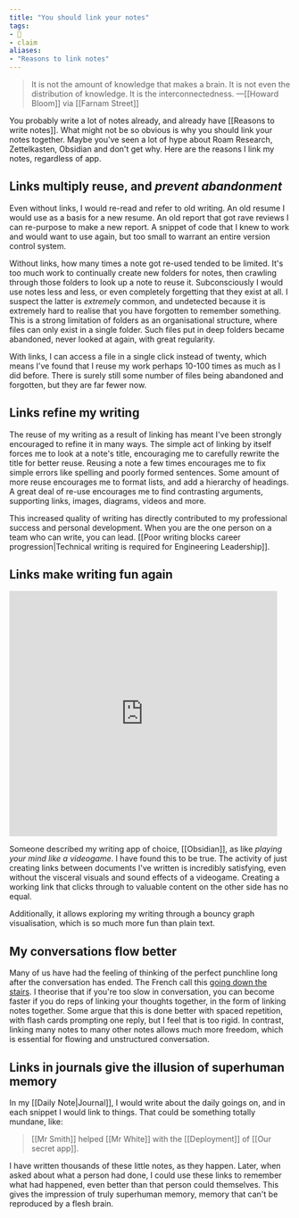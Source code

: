 ```yaml
---
title: "You should link your notes"
tags:
- 🌱
- claim
aliases:
- "Reasons to link notes"
---
```


> It is not the amount of knowledge that makes a brain. It is not even the distribution of knowledge. It is the interconnectedness.
>—[[Howard Bloom]] via [[Farnam Street]]

You probably write a lot of notes already, and already have [[Reasons to write notes]]. What might not be so obvious is why you should link your notes together. Maybe you've seen a lot of hype about Roam Research, Zettelkasten, Obsidian and don't get why. Here are the reasons I link my notes, regardless of app.

## Links multiply reuse, and *prevent abandonment*

Even without links, I would re-read and refer to old writing. An old resume I would use as a basis for a new resume. An old report that got rave reviews I can re-purpose to make a new report. A snippet of code that I knew to work and would want to use again, but too small to warrant an entire version control system.

Without links, how many times a note got re-used tended to be limited. It's too much work to continually create new folders for notes, then crawling through those folders to look up a note to reuse it. Subconsciously I would use notes less and less, or even completely forgetting that they exist at all. I suspect the latter is *extremely* common, and undetected because it is extremely hard to realise that you have forgotten to remember something. This is a strong limitation of folders as an organisational structure, where files can only exist in a single folder. Such files put in deep folders became abandoned, never looked at again, with great regularity.

With links, I can access a file in a single click instead of twenty, which means I've found that I reuse my work perhaps 10-100 times as much as I did before. There is surely still some number of files being abandoned and forgotten, but they are far fewer now.

## Links refine my writing

The reuse of my writing as a result of linking has meant I've been strongly encouraged to refine it in many ways. The simple act of linking by itself forces me to look at a note's title, encouraging me to carefully rewrite the title for better reuse. Reusing a note a few times encourages me to fix simple errors like spelling and poorly formed sentences. Some amount of more reuse encourages me to format lists, and add a hierarchy of headings. A great deal of re-use encourages me to find contrasting arguments, supporting links, images, diagrams, videos and more.

This increased quality of writing has directly contributed to my professional success and personal development. When you are the one person on a team who can write, you can lead. [[Poor writing blocks career progression|Technical writing is required for Engineering Leadership]].

## Links make writing fun again

<iframe src="https://giphy.com/embed/Ulkzt8qd4nGHRI9DdV" width="480" height="440" frameBorder="0" class="giphy-embed" allowFullScreen></iframe>

Someone described my writing app of choice, [[Obsidian]], as like *playing your mind like a videogame*. I have found this to be true. The activity of just creating links between documents I've written is incredibly satisfying, even without the visceral visuals and sound effects of a videogame. Creating a working link that clicks through to valuable content on the other side has no equal. 

Additionally, it allows exploring my writing through a bouncy graph visualisation, which is so much more fun than plain text.

## My conversations flow better

Many of us have had the feeling of thinking of the perfect punchline long after the conversation has ended. The French call this [going down the stairs](https://en.wikipedia.org/wiki/L%27esprit_de_l%27escalier). I theorise that if you're too slow in conversation, you can become faster if you do reps of linking your thoughts together, in the form of linking notes together. Some argue that this is done better with spaced repetition, with flash cards prompting one reply, but I feel that is too rigid. In contrast, linking many notes to many other notes allows much more freedom, which is essential for flowing and unstructured conversation.

## Links in journals give the illusion of superhuman memory

In my [[Daily Note|Journal]], I would write about the daily goings on, and in each snippet I would link to things. That could be something totally mundane, like:

> [[Mr Smith]] helped [[Mr White]] with the  [[Deployment]] of [[Our secret app]].

I have written thousands of these little notes, as they happen. Later, when asked about what a person had done, I could use these links to remember what had happened, even better than that person could themselves. This gives the impression of truly superhuman memory, memory that can't be reproduced by a flesh brain. 
